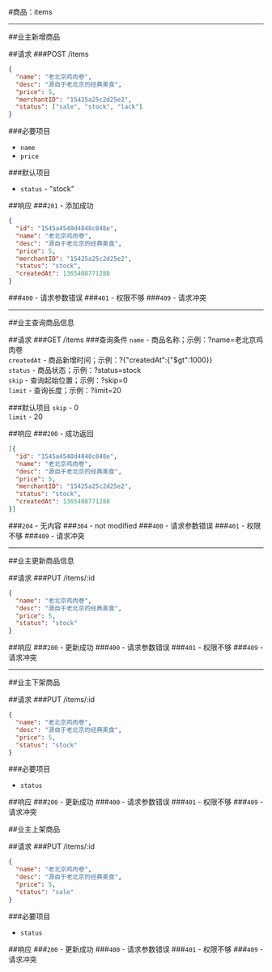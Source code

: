 #商品：items
***
##业主新增商品

##请求
###POST /items

```json
{
  "name": "老北京鸡肉卷",
  "desc": "源自于老北京的经典美食",
  "price": 5,
  "merchantID": "15425a25c2d25e2",
  "status": ["sale", "stock", "lack"]
}
```
###必要项目
* `name`  
* `price`  

###默认项目
* `status` - "stock"  


##响应
###`201` - 添加成功
```json
{
  "id": "1545a4548d4848c848e",
  "name": "老北京鸡肉卷",
  "desc": "源自于老北京的经典美食",
  "price": 5,
  "merchantID": "15425a25c2d25e2",
  "status": "stock",
  "createdAt": 1365408771288
}
```
###`400` - 请求参数错误
###`401` - 权限不够
###`409` - 请求冲突
***


##业主查询商品信息

##请求
###GET /items
###查询条件
`name` - 商品名称；示例：?name=老北京鸡肉卷  
`createdAt` - 商品新增时间；示例：?{"createdAt":{"$gt":1000}}  
`status` - 商品状态；示例：?status=stock  
`skip` - 查询起始位置；示例：?skip=0  
`limit` - 查询长度；示例：?limit=20  

###默认项目
`skip` - 0  
`limit` - 20  

##响应
###`200` - 成功返回
```json
[{
  "id": "1545a4548d4848c848e",
  "name": "老北京鸡肉卷",
  "desc": "源自于老北京的经典美食",
  "price": 5,
  "merchantID": "15425a25c2d25e2",
  "status": "stock",
  "createdAt": 1365408771288
}]
```
###`204` - 无内容
###`304` - not modified
###`400` - 请求参数错误
###`401` - 权限不够
###`409` - 请求冲突
***


##业主更新商品信息

##请求
###PUT /items/:id

```json
{
  "name": "老北京鸡肉卷",
  "desc": "源自于老北京的经典美食",
  "price": 5,
  "status": "stock"
}
```


##响应
###`200` - 更新成功
###`400` - 请求参数错误
###`401` - 权限不够
###`409` - 请求冲突
***


##业主下架商品

##请求
###PUT /items/:id

```json
{
  "name": "老北京鸡肉卷",
  "desc": "源自于老北京的经典美食",
  "price": 5,
  "status": "stock"
}
```
###必要项目
* `status`  

##响应
###`200` - 更新成功
###`400` - 请求参数错误
###`401` - 权限不够
###`409` - 请求冲突


##业主上架商品

##请求
###PUT /items/:id

```json
{
  "name": "老北京鸡肉卷",
  "desc": "源自于老北京的经典美食",
  "price": 5,
  "status": "sale"
}
```
###必要项目
* `status`  

##响应
###`200` - 更新成功
###`400` - 请求参数错误
###`401` - 权限不够
###`409` - 请求冲突
